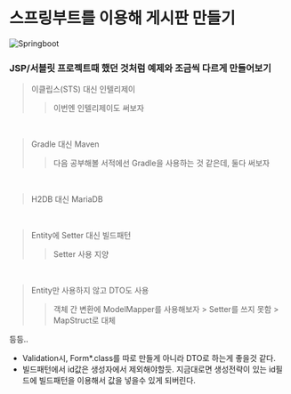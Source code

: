 # 스프링부트를 이용해 게시판 만들기

![Springboot](https://user-images.githubusercontent.com/112804301/197654563-a3eedff2-68ea-4041-ae26-04c9c6953222.PNG)


### JSP/서블릿 프로젝트때 했던 것처럼 예제와 조금씩 다르게 만들어보기
> 이클립스(STS) 대신 인텔리제이
> > 이번엔 인텔리제이도 써보자

<br/>

> Gradle 대신 Maven
> > 다음 공부해볼 서적에선 Gradle을 사용하는 것 같은데, 둘다 써보자

<br/>

> H2DB 대신 MariaDB

<br/>

> Entity에 Setter 대신 빌드패턴
> > Setter 사용 지양

<br/>

> Entity만 사용하지 않고 DTO도 사용
> > 객체 간 변환에 ModelMapper를 사용해보자 > Setter를 쓰지 못함 > MapStruct로 대체

등등..

+ Validation시, Form*.class를 따로 만들게 아니라 DTO로 하는게 좋을것 같다.
+ 빌드패턴에서 id값은 생성자에서 제외해야할듯. 지금대로면 생성전략이 있는 id필드에 빌드패턴을 이용해서 값을 넣을수 있게 되버린다.
